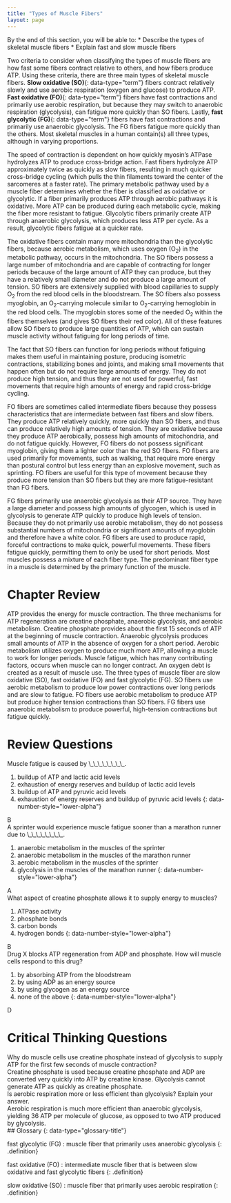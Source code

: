```yaml
---
title: "Types of Muscle Fibers"
layout: page
---
```



<div data-type="abstract" markdown="1">
By the end of this section, you will be able to:
* Describe the types of skeletal muscle fibers
* Explain fast and slow muscle fibers

</div>

Two criteria to consider when classifying the types of muscle fibers are how fast some fibers contract relative to others, and how fibers produce ATP. Using these criteria, there are three main types of skeletal muscle fibers. **Slow oxidative (SO)**{: data-type="term"} fibers contract relatively slowly and use aerobic respiration (oxygen and glucose) to produce ATP. **Fast oxidative (FO)**{: data-type="term"} fibers have fast contractions and primarily use aerobic respiration, but because they may switch to anaerobic respiration (glycolysis), can fatigue more quickly than SO fibers. Lastly, **fast glycolytic (FG)**{: data-type="term"} fibers have fast contractions and primarily use anaerobic glycolysis. The FG fibers fatigue more quickly than the others. Most skeletal muscles in a human contain(s) all three types, although in varying proportions.

The speed of contraction is dependent on how quickly myosin’s ATPase hydrolyzes ATP to produce cross-bridge action. Fast fibers hydrolyze ATP approximately twice as quickly as slow fibers, resulting in much quicker cross-bridge cycling (which pulls the thin filaments toward the center of the sarcomeres at a faster rate). The primary metabolic pathway used by a muscle fiber determines whether the fiber is classified as oxidative or glycolytic. If a fiber primarily produces ATP through aerobic pathways it is oxidative. More ATP can be produced during each metabolic cycle, making the fiber more resistant to fatigue. Glycolytic fibers primarily create ATP through anaerobic glycolysis, which produces less ATP per cycle. As a result, glycolytic fibers fatigue at a quicker rate.

The oxidative fibers contain many more mitochondria than the glycolytic fibers, because aerobic metabolism, which uses oxygen (O<sub>2</sub>) in the metabolic pathway, occurs in the mitochondria. The SO fibers possess a large number of mitochondria and are capable of contracting for longer periods because of the large amount of ATP they can produce, but they have a relatively small diameter and do not produce a large amount of tension. SO fibers are extensively supplied with blood capillaries to supply O<sub>2</sub> from the red blood cells in the bloodstream. The SO fibers also possess myoglobin, an O<sub>2</sub>-carrying molecule similar to O<sub>2</sub>-carrying hemoglobin in the red blood cells. The myoglobin stores some of the needed O<sub>2</sub> within the fibers themselves (and gives SO fibers their red color). All of these features allow SO fibers to produce large quantities of ATP, which can sustain muscle activity without fatiguing for long periods of time.

The fact that SO fibers can function for long periods without fatiguing makes them useful in maintaining posture, producing isometric contractions, stabilizing bones and joints, and making small movements that happen often but do not require large amounts of energy. They do not produce high tension, and thus they are not used for powerful, fast movements that require high amounts of energy and rapid cross-bridge cycling.

FO fibers are sometimes called intermediate fibers because they possess characteristics that are intermediate between fast fibers and slow fibers. They produce ATP relatively quickly, more quickly than SO fibers, and thus can produce relatively high amounts of tension. They are oxidative because they produce ATP aerobically, possess high amounts of mitochondria, and do not fatigue quickly. However, FO fibers do not possess significant myoglobin, giving them a lighter color than the red SO fibers. FO fibers are used primarily for movements, such as walking, that require more energy than postural control but less energy than an explosive movement, such as sprinting. FO fibers are useful for this type of movement because they produce more tension than SO fibers but they are more fatigue-resistant than FG fibers.

FG fibers primarily use anaerobic glycolysis as their ATP source. They have a large diameter and possess high amounts of glycogen, which is used in glycolysis to generate ATP quickly to produce high levels of tension. Because they do not primarily use aerobic metabolism, they do not possess substantial numbers of mitochondria or significant amounts of myoglobin and therefore have a white color. FG fibers are used to produce rapid, forceful contractions to make quick, powerful movements. These fibers fatigue quickly, permitting them to only be used for short periods. Most muscles possess a mixture of each fiber type. The predominant fiber type in a muscle is determined by the primary function of the muscle.

# Chapter Review

ATP provides the energy for muscle contraction. The three mechanisms for ATP regeneration are creatine phosphate, anaerobic glycolysis, and aerobic metabolism. Creatine phosphate provides about the first 15 seconds of ATP at the beginning of muscle contraction. Anaerobic glycolysis produces small amounts of ATP in the absence of oxygen for a short period. Aerobic metabolism utilizes oxygen to produce much more ATP, allowing a muscle to work for longer periods. Muscle fatigue, which has many contributing factors, occurs when muscle can no longer contract. An oxygen debt is created as a result of muscle use. The three types of muscle fiber are slow oxidative (SO), fast oxidative (FO) and fast glycolytic (FG). SO fibers use aerobic metabolism to produce low power contractions over long periods and are slow to fatigue. FO fibers use aerobic metabolism to produce ATP but produce higher tension contractions than SO fibers. FG fibers use anaerobic metabolism to produce powerful, high-tension contractions but fatigue quickly.

# Review Questions

<div data-type="exercise" class="exercise">
<div data-type="problem" class="problem" markdown="1">
Muscle fatigue is caused by \_\_\_\_\_\_\_\_.

1.  buildup of ATP and lactic acid levels
2.  exhaustion of energy reserves and buildup of lactic acid levels
3.  buildup of ATP and pyruvic acid levels
4.  exhaustion of energy reserves and buildup of pyruvic acid levels
{: data-number-style="lower-alpha"}

</div>
<div data-type="solution" class="solution" markdown="1">
B

</div>
</div>

<div data-type="exercise" class="exercise">
<div data-type="problem" class="problem" markdown="1">
A sprinter would experience muscle fatigue sooner than a marathon runner due to \_\_\_\_\_\_\_\_.

1.  anaerobic metabolism in the muscles of the sprinter
2.  anaerobic metabolism in the muscles of the marathon runner
3.  aerobic metabolism in the muscles of the sprinter
4.  glycolysis in the muscles of the marathon runner
{: data-number-style="lower-alpha"}

</div>
<div data-type="solution" class="solution" markdown="1">
A

</div>
</div>

<div data-type="exercise" class="exercise">
<div data-type="problem" class="problem" markdown="1">
What aspect of creatine phosphate allows it to supply energy to muscles?

1.  ATPase activity
2.  phosphate bonds
3.  carbon bonds
4.  hydrogen bonds
{: data-number-style="lower-alpha"}

</div>
<div data-type="solution" class="solution" markdown="1">
B

</div>
</div>

<div data-type="exercise" class="exercise">
<div data-type="problem" class="problem" markdown="1">
Drug X blocks ATP regeneration from ADP and phosphate. How will muscle cells respond to this drug?

1.  by absorbing ATP from the bloodstream
2.  by using ADP as an energy source
3.  by using glycogen as an energy source
4.  none of the above
{: data-number-style="lower-alpha"}

</div>
<div data-type="solution" class="solution" markdown="1">
D

</div>
</div>

# Critical Thinking Questions

<div data-type="exercise" class="exercise">
<div data-type="problem" class="problem" markdown="1">
Why do muscle cells use creatine phosphate instead of glycolysis to supply ATP for the first few seconds of muscle contraction?

</div>
<div data-type="solution" class="solution" markdown="1">
Creatine phosphate is used because creatine phosphate and ADP are converted very quickly into ATP by creatine kinase. Glycolysis cannot generate ATP as quickly as creatine phosphate.

</div>
</div>

<div data-type="exercise" class="exercise">
<div data-type="problem" class="problem" markdown="1">
Is aerobic respiration more or less efficient than glycolysis? Explain your answer.

</div>
<div data-type="solution" class="solution" markdown="1">
Aerobic respiration is much more efficient than anaerobic glycolysis, yielding 36 ATP per molecule of glucose, as opposed to two ATP produced by glycolysis.

</div>
</div>

<div data-type="glossary" markdown="1">
## Glossary
{: data-type="glossary-title"}

fast glycolytic (FG)
: muscle fiber that primarily uses anaerobic glycolysis
{: .definition}

fast oxidative (FO)
: intermediate muscle fiber that is between slow oxidative and fast glycolytic fibers
{: .definition}

slow oxidative (SO)
: muscle fiber that primarily uses aerobic respiration
{: .definition}

</div>


